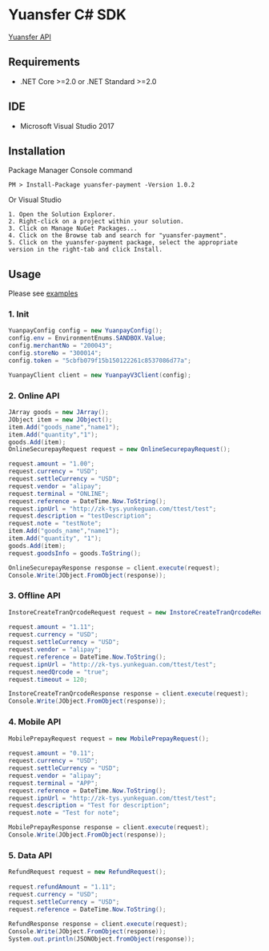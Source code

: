 # Yuansfer C# SDK

[Yuansfer API](https://docs.yuansfer.com/)


## Requirements

- .NET Core >=2.0 or .NET Standard >=2.0

## IDE

- Microsoft Visual Studio 2017

## Installation
Package Manager Console command
``` Nuget Package Manager
PM > Install-Package yuansfer-payment -Version 1.0.2
```
Or Visual Studio
``` Visual Studio:
1. Open the Solution Explorer.
2. Right-click on a project within your solution.
3. Click on Manage NuGet Packages...
4. Click on the Browse tab and search for "yuansfer-payment".
5. Click on the yuansfer-payment package, select the appropriate version in the right-tab and click Install.
```

## Usage

Please see [examples](https://github.com/yuansfer/yuansfer-csharp-sdk/tree/master/Test/tests)

### 1. Init
```c#
YuanpayConfig config = new YuanpayConfig();
config.env = EnvironmentEnums.SANDBOX.Value;
config.merchantNo = "200043";
config.storeNo = "300014";
config.token = "5cbfb079f15b150122261c8537086d77a";

YuanpayClient client = new YuanpayV3Client(config);              
```



### 2. Online API
```c#
JArray goods = new JArray();
JObject item = new JObject();
item.Add("goods_name","name1");
item.Add("quantity","1");
goods.Add(item);
OnlineSecurepayRequest request = new OnlineSecurepayRequest();

request.amount = "1.00";
request.currency = "USD";
request.settleCurrency = "USD";
request.vendor = "alipay";
request.terminal = "ONLINE";
request.reference = DateTime.Now.ToString();
request.ipnUrl = "http://zk-tys.yunkeguan.com/ttest/test";
request.description = "testDescription";
request.note = "testNote";
item.Add("goods_name","name1");
item.Add("quantity", "1");
goods.Add(item);
request.goodsInfo = goods.ToString();

OnlineSecurepayResponse response = client.execute(request);
Console.Write(JObject.FromObject(response));
```

### 3. Offline API
```c#
InstoreCreateTranQrcodeRequest request = new InstoreCreateTranQrcodeRequest();
        
request.amount = "1.11";
request.currency = "USD";
request.settleCurrency = "USD";
request.vendor = "alipay";
request.reference = DateTime.Now.ToString();
request.ipnUrl = "http://zk-tys.yunkeguan.com/ttest/test";
request.needQrcode = "true";
request.timeout = 120;

InstoreCreateTranQrcodeResponse response = client.execute(request);
Console.Write(JObject.FromObject(response));
```

### 4. Mobile API
```c#
MobilePrepayRequest request = new MobilePrepayRequest();
        
request.amount = "0.11";
request.currency = "USD";
request.settleCurrency = "USD";
request.vendor = "alipay";
request.terminal = "APP";
request.reference = DateTime.Now.ToString();
request.ipnUrl = "http://zk-tys.yunkeguan.com/ttest/test";
request.description = "Test for description";
request.note = "Test for note";

MobilePrepayResponse response = client.execute(request);
Console.Write(JObject.FromObject(response));
```

### 5. Data API
```c#
RefundRequest request = new RefundRequest();
        
request.refundAmount = "1.11";
request.currency = "USD";
request.settleCurrency = "USD";
request.reference = DateTime.Now.ToString();
        
RefundResponse response = client.execute(request);
Console.Write(JObject.FromObject(response));
System.out.println(JSONObject.fromObject(response));
```
